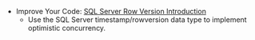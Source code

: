 <html><body><ul>
<li>Improve Your Code: <a href="/articles/sql-server-timestamp-introduction">SQL Server Row Version Introduction</a>
<ul>
<li>Use the SQL Server timestamp/rowversion data type to implement optimistic concurrency.</li>
</ul>
</li>
</ul>
</body></html>